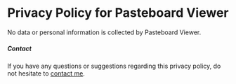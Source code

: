 # Privacy Policy for Pasteboard Viewer

No data or personal information is collected by Pasteboard Viewer.

##### Contact

If you have any questions or suggestions regarding this privacy policy, do not hesitate to [contact me](https://sindresorhus.com/contact).
